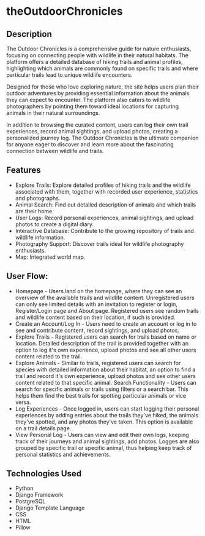 # theOutdoorChronicles

## Description
The Outdoor Chronicles is a comprehensive guide for nature enthusiasts, focusing on connecting people with wildlife in their natural habitats. The platform offers a detailed database of hiking trails and animal profiles, highlighting which animals are commonly found on specific trails and where particular trails lead to unique wildlife encounters.

Designed for those who love exploring nature, the site helps users plan their outdoor adventures by providing essential information about the animals they can expect to encounter. The platform also caters to wildlife photographers by pointing them toward ideal locations for capturing animals in their natural surroundings.

In addition to browsing the curated content, users can log their own trail experiences, record animal sightings, and upload photos, creating a personalized journey log. The Outdoor Chronicles is the ultimate companion for anyone eager to discover and learn more about the fascinating connection between wildlife and trails.


## Features
* Explore Trails: Explore detailed profiles of hiking trails and the wildlife associated with them, together with recorded user experience, statistics and photographs.
* Animal Search: Find out detailed description of animals and which trails are their home. 
* User Logs: Record personal experiences, animal sightings, and upload photos to create a digital diary.
* Interactive Database: Contribute to the growing repository of trails and wildlife information.
* Photography Support: Discover trails ideal for wildlife photography enthusiasts.
* Map: Integrated world map.


## User Flow:
* Homepage - Users land on the homepage, where they can see an overview of the available trails and wildlife content. Unregistered users can only see limited details with an invitation to register or login, Register/Login page and About page. Registered users see random trails and wildlife content based on their location, if such is provided.
* Create an Account/Log In - Users need to create an account or log in to see and contribute content, record sightings, and upload photos.
* Explore Trails - Registered users can search for trails based on name or location. Detailed description of the trail is provided together with an option to log it's own experience, upload photos and see all other users content related to the trail. 
* Explore Animals - Similar to trails, registered users can search for species with detailed information about their habitat, an option to find a trail and record it's own experience, upload photos and see other users content related to that specific animal.
Search Functionality - Users can search for specific animals or trails using filters or a search bar. This helps them find the best trails for spotting particular animals or vice versa. 
* Log Experiences - Once logged in, users can start logging their personal experiences by adding entries about the trails they've hiked, the animals they've spotted, and any photos they've taken. This option is available on a trail details page.
* View Personal Log - Users can view and edit their own logs, keeping track of their journeys and animal sightings, add photos. Logges are also grouped by specific trail or specific animal, thus helping keep track of personal statistics and achievements. 


## Technologies Used
* Python 
* Django Framework
* PostgreSQL
* Django Template Language
* CSS
* HTML
* Pillow

